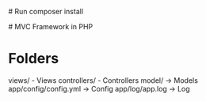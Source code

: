 # Run composer install

# MVC Framework in PHP

# Folders

views/ - Views
controllers/ - Controllers
model/ -> Models
app/config/config.yml -> Config
app/log/app.log -> Log
